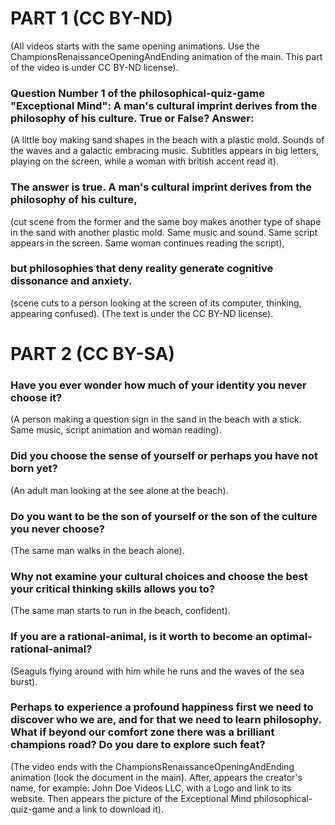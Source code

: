 # PART 1 (CC BY-ND)
(All videos starts with the same opening animations. Use the ChampionsRenaissanceOpeningAndEnding animation of the main. This part of the video is under CC BY-ND license).

### Question Number 1 of the philosophical-quiz-game "Exceptional Mind":	A man's cultural imprint derives from the philosophy of his culture.	True	or False? Answer: 
(A little boy making sand shapes in the beach with a plastic mold. Sounds of the waves and a galactic embracing music. Subtitles appears in big letters, playing on the screen, while a woman with british accent read it). 
### The answer is true.  A man's cultural imprint derives from the philosophy of his culture, 
(cut scene from the former and the same boy makes another type of shape in the sand with another plastic mold. Same music and sound. Same script appears in the screen. Same woman continues reading the script),
### but philosophies that deny reality generate cognitive dissonance and anxiety. 
(scene cuts to a person looking at the screen of its computer, thinking, appearing confused). (The text is under the CC BY-ND license). 

# PART 2 (CC BY-SA)
### Have you ever wonder how much of your identity you never choose it?
(A person making a question sign in the sand in the beach with a stick. Same music, script animation and woman reading).
### Did you choose the sense of yourself or perhaps you have not born yet? 
(An adult man looking at the see alone at the beach). 
### Do you want to be the son of yourself or the son of the culture you never choose? 
(The same man walks in the beach alone). 
### Why not examine your cultural choices and choose the best your critical thinking skills allows you to? 
(The same man starts to run in the beach, confident).
### If you are a rational-animal, is it worth to become an optimal-rational-animal? 
(Seaguls flying around with him while he runs and the waves of the sea burst).
### Perhaps to experience a profound happiness first we need to discover who we are, and for that we need to learn philosophy. What if beyond our comfort zone there was a brilliant champions road? Do you dare to explore such feat?
(The video ends with the ChampionsRenaissanceOpeningAndEnding animation (look the document in the main). After, appears the creator's name, for example: John Doe Videos LLC, with a Logo and link to its website. Then appears the picture of the Exceptional Mind philosophical-quiz-game and a link to download it).

